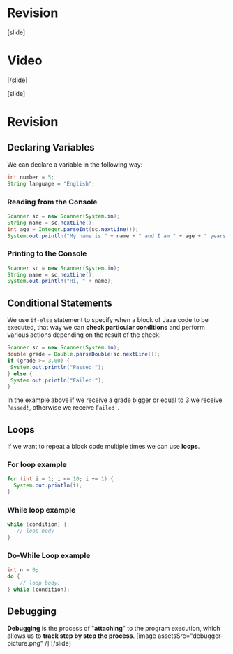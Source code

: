 # Revision

[slide]
# Video

[/slide]

[slide]
# Revision

## Declaring Variables
We can declare a variable in the following way:
```java
int number = 5;
String language = "English";
```

### Reading from the Console
```java live
Scanner sc = new Scanner(System.in);
String name = sc.nextLine();                       
int age = Integer.parseInt(sc.nextLine());
System.out.println("My name is " + name + " and I am " + age + " years old");
```

### Printing to the Console
```java live
Scanner sc = new Scanner(System.in);
String name = sc.nextLine();
System.out.println("Hi, " + name);
```

## Conditional Statements
We use `if-else` statement to specify when a block of Java code to be executed, that way we can **check particular conditions** and perform various actions depending on the result of the check.

```java live
Scanner sc = new Scanner(System.in);
double grade = Double.parseDouble(sc.nextLine());
if (grade >= 3.00) {
 System.out.println("Passed!");
} else {
 System.out.println("Failed!");
}
```
In the example above if we receive a grade bigger or equal to 3 we receive `Passed!`, otherwise we receive `Failed!`.

## Loops 
If we want to repeat a block code multiple times we can use **loops**. 

### For loop example
```java live
for (int i = 1; i <= 10; i += 1) {
  System.out.println(i);
}
```

### While loop example
```java
while (condition) {
   // loop body
}
```

### Do-While Loop example
```java
int n = 0;
do {
    // loop body;
} while (condition);
```

## Debugging
**Debugging** is the process of "**attaching**" to the program execution, which allows us to **track step by step the process**.
[image assetsSrc="debugger-picture.png" /]
[/slide]